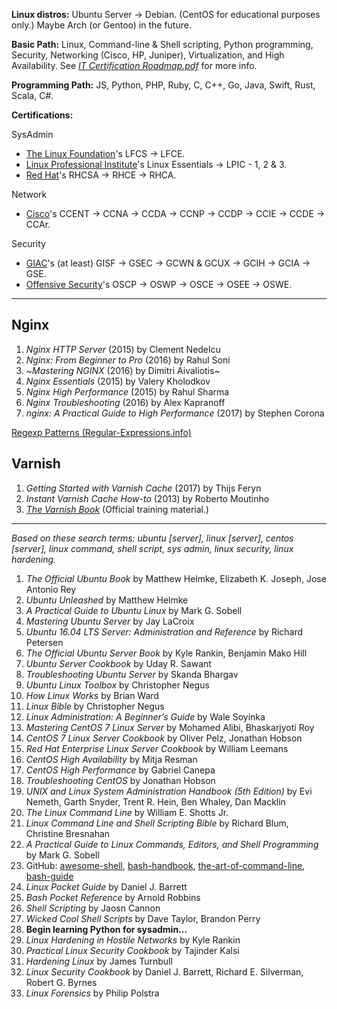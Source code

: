 **Linux distros:** Ubuntu Server → Debian. (CentOS for educational purposes only.) Maybe Arch (or Gentoo) in the future.

**Basic Path:** Linux, Command-line & Shell scripting, Python programming, Security, Networking (Cisco, HP, Juniper), Virtualization, and High Availability. See [*IT Certification Roadmap.pdf*](https://certification.comptia.org/docs/default-source/downloadablefiles/it-certification-roadmap.pdf) for more info.

**Programming Path:** JS, Python, PHP, Ruby, C, C++, Go, Java, Swift, Rust, Scala, C#.

**Certifications:**

SysAdmin

- [The Linux Foundation](https://www.linuxfoundation.org/)'s LFCS → LFCE.
- [Linux Professional Institute](http://www.lpi.org/)'s Linux Essentials → LPIC - 1, 2 & 3.
- [Red Hat](https://www.redhat.com/)'s RHCSA → RHCE → RHCA.

Network

- [Cisco](https://learningnetwork.cisco.com/)'s CCENT → CCNA → CCDA → CCNP → CCDP → CCIE → CCDE → CCAr.

Security

- [GIAC](https://www.giac.org/)'s (at least) GISF → GSEC → GCWN & GCUX → GCIH → GCIA → GSE.
- [Offensive Security](https://www.offensive-security.com/)'s OSCP → OSWP → OSCE → OSEE → OSWE.

***

## Nginx

1. *Nginx HTTP Server* (2015) by Clement Nedelcu
1. *Nginx: From Beginner to Pro* (2016) by Rahul Soni
1. ~*Mastering NGINX* (2016) by Dimitri Aivaliotis~
1. *Nginx Essentials* (2015) by Valery Kholodkov
1. *Nginx High Performance* (2015) by Rahul Sharma
1. *Nginx Troubleshooting* (2016) by Alex Kapranoff
1. *nginx: A Practical Guide to High Performance* (2017) by Stephen Corona

[Regexp Patterns (Regular-Expressions.info)](http://www.regular-expressions.info/)

## Varnish

1. *Getting Started with Varnish Cache* (2017) by Thijs Feryn
1. *Instant Varnish Cache How-to* (2013) by Roberto Moutinho
1. *[The Varnish Book](https://info.varnish-software.com/the-varnish-book)* (Official training material.)

***

*Based on these search terms: ubuntu [server], linux [server], centos [server], linux command, shell script, sys admin, linux security, linux hardening.*

1. *The Official Ubuntu Book* by Matthew Helmke, Elizabeth K. Joseph, Jose Antonio Rey
1. *Ubuntu Unleashed* by Matthew Helmke
1. *A Practical Guide to Ubuntu Linux* by Mark G. Sobell
1. *Mastering Ubuntu Server* by Jay LaCroix
1. *Ubuntu 16.04 LTS Server: Administration and Reference* by Richard Petersen
1. *The Official Ubuntu Server Book* by Kyle Rankin, Benjamin Mako Hill
1. *Ubuntu Server Cookbook* by Uday R. Sawant
1. *Troubleshooting Ubuntu Server* by Skanda Bhargav
1. *Ubuntu Linux Toolbox* by Christopher Negus
1. *How Linux Works* by Brian Ward
1. *Linux Bible* by Christopher Negus
1. *Linux Administration: A Beginner’s Guide* by Wale Soyinka
1. *Mastering CentOS 7 Linux Server* by Mohamed Alibi, Bhaskarjyoti Roy
1. *CentOS 7 Linux Server Cookbook* by Oliver Pelz, Jonathan Hobson
1. *Red Hat Enterprise Linux Server Cookbook* by William Leemans
1. *CentOS High Availability* by Mitja Resman
1. *CentOS High Performance* by Gabriel Canepa
1. *Troubleshooting CentOS* by Jonathan Hobson
1. *UNIX and Linux System Administration Handbook (5th Edition)* by Evi Nemeth, Garth Snyder, Trent R. Hein, Ben Whaley, Dan Macklin
1. *The Linux Command Line* by William E. Shotts Jr.
1. *Linux Command Line and Shell Scripting Bible* by Richard Blum, Christine Bresnahan
1. *A Practical Guide to Linux Commands, Editors, and Shell Programming* by Mark G. Sobell
1. GitHub: [awesome-shell](https://github.com/alebcay/awesome-shell), [bash-handbook](https://github.com/denysdovhan/bash-handbook), [the-art-of-command-line](https://github.com/jlevy/the-art-of-command-line), [bash-guide](https://github.com/Idnan/bash-guide)
1. *Linux Pocket Guide* by Daniel J. Barrett
1. *Bash Pocket Reference* by Arnold Robbins
1. *Shell Scripting* by Jaosn Cannon
1. *Wicked Cool Shell Scripts* by Dave Taylor, Brandon Perry
1. **Begin learning Python for sysadmin...**
1. *Linux Hardening in Hostile Networks* by Kyle Rankin
1. *Practical Linux Security Cookbook* by Tajinder Kalsi
1. *Hardening Linux* by James Turnbull
1. *Linux Security Cookbook* by Daniel J. Barrett, Richard E. Silverman, Robert G. Byrnes
1. *Linux Forensics* by Philip Polstra
